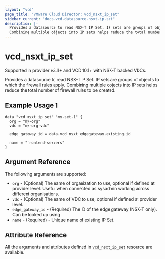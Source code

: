 ```yaml
---
layout: "vcd"
page_title: "VMware Cloud Director: vcd_nsxt_ip_set"
sidebar_current: "docs-vcd-datasource-nsxt-ip-set"
description: |-
  Provides a datasource to read NSX-T IP Set. IP sets are groups of objects to which the firewall rules apply. 
  Combining multiple objects into IP sets helps reduce the total number of firewall rules to be created.
---
```


# vcd\_nsxt\_ip\_set

Supported in provider *v3.3+* and VCD 10.1+ with NSX-T backed VDCs.

Provides a datasource to read NSX-T IP Set. IP sets are groups of objects to which the firewall rules apply. Combining
multiple objects into IP sets helps reduce the total number of firewall rules to be created.

## Example Usage 1

```hcl
data "vcd_nsxt_ip_set" "my-set-1" {
  org = "my-org"
  vdc = "my-org-vdc"

  edge_gateway_id = data.vcd_nsxt_edgegateway.existing.id

  name = "frontend-servers"
}
```

## Argument Reference

The following arguments are supported:

* `org` - (Optional) The name of organization to use, optional if defined at provider level. Useful
  when connected as sysadmin working across different organisations.
* `vdc` - (Optional) The name of VDC to use, optional if defined at provider level.
* `edge_gateway_id` - (Required) The ID of the edge gateway (NSX-T only). Can be looked up using
* `name` - (Required)  - Unique name of existing IP Set.

## Attribute Reference

All the arguments and attributes defined in
[`vcd_nsxt_ip_set`](/docs/providers/vcd/r/nsxt_ip_set.html) resource are available.
